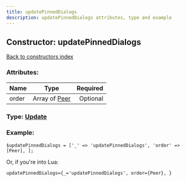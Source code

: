 ```yaml
---
title: updatePinnedDialogs
description: updatePinnedDialogs attributes, type and example
---
```

## Constructor: updatePinnedDialogs  
[Back to constructors index](index.md)



### Attributes:

| Name     |    Type       | Required |
|----------|:-------------:|---------:|
|order|Array of [Peer](../types/Peer.md) | Optional|



### Type: [Update](../types/Update.md)


### Example:

```
$updatePinnedDialogs = ['_' => 'updatePinnedDialogs', 'order' => [Peer], ];
```  

Or, if you're into Lua:  


```
updatePinnedDialogs={_='updatePinnedDialogs', order={Peer}, }

```


